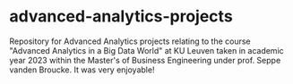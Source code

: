 # advanced-analytics-projects
Repository for Advanced Analytics projects relating to the course "Advanced Analytics in a Big Data World" at KU Leuven taken in academic year 2023 within the Master's of Business Engineering under prof. Seppe vanden Broucke.
It was very enjoyable!
